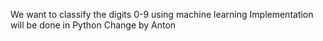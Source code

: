 We want to classify the digits 0-9 using machine learning
Implementation will be done in Python
Change by Anton
